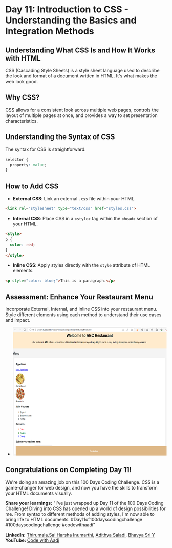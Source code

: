 
# Day 11: Introduction to CSS - Understanding the Basics and Integration Methods

## Understanding What CSS Is and How It Works with HTML
CSS (Cascading Style Sheets) is a style sheet language used to describe the look and format of a document written in HTML. It's what makes the web look good.

## Why CSS?
CSS allows for a consistent look across multiple web pages, controls the layout of multiple pages at once, and provides a way to set presentation characteristics.

## Understanding the Syntax of CSS
The syntax for CSS is straightforward:
```css
selector {
  property: value;
}
```

## How to Add CSS
- **External CSS**: Link an external `.css` file within your HTML.
```html
<link rel="stylesheet" type="text/css" href="styles.css">
```
- **Internal CSS**: Place CSS in a `<style>` tag within the `<head>` section of your HTML.
```html
<style>
p {
  color: red;
}
</style>
```
- **Inline CSS**: Apply styles directly with the `style` attribute of HTML elements.
```html
<p style="color: blue;">This is a paragraph.</p>
```

## Assessment: Enhance Your Restaurant Menu
Incorporate External, Internal, and Inline CSS into your restaurant menu. Style different elements using each method to understand their use cases and impact.

- <center><img src="https://github.com/adithyasai/100daysofcodingchallenge/blob/week2/images/week2_ss4.png" width="800" height="400"></center>

## Congratulations on Completing Day 11!
We're doing an amazing job on this 100 Days Coding Challenge. CSS is a game-changer for web design, and now you have the skills to transform your HTML documents visually.

**Share your learnings:**
"I've just wrapped up Day 11 of the 100 Days Coding Challenge! Diving into CSS has opened up a world of design possibilities for me. From syntax to different methods of adding styles, I'm now able to bring life to HTML documents. #Day11of100dayscodingchallenge #100dayscodingchallenge #codewithaadi"

**LinkedIn:** [Thirumala.Sai.Harsha Inumarthi](https://www.linkedin.com/in/saiharsha3377/), [Adithya Saladi](https://www.linkedin.com/in/adithyasaladi/), [Bhavya Sri Y](https://www.linkedin.com/in/bhavyasriy/)
**YouTube:** [Code with Aadi](https://www.youtube.com/@Code.with.aadi79)
